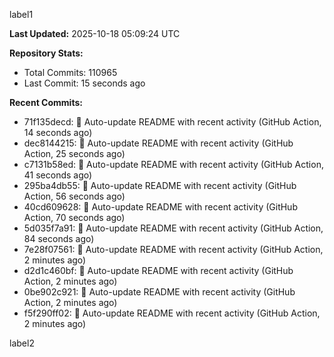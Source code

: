 
label1 
<!-- ACTIVITY_START -->
**Last Updated:** 2025-10-18 05:09:24 UTC

**Repository Stats:**
- Total Commits: 110965
- Last Commit: 15 seconds ago

**Recent Commits:**
- 71f135decd: 🤖 Auto-update README with recent activity (GitHub Action, 14 seconds ago)
- dec8144215: 🤖 Auto-update README with recent activity (GitHub Action, 25 seconds ago)
- c7131b58ed: 🤖 Auto-update README with recent activity (GitHub Action, 41 seconds ago)
- 295ba4db55: 🤖 Auto-update README with recent activity (GitHub Action, 56 seconds ago)
- 40cd609628: 🤖 Auto-update README with recent activity (GitHub Action, 70 seconds ago)
- 5d035f7a91: 🤖 Auto-update README with recent activity (GitHub Action, 84 seconds ago)
- 7e28f07561: 🤖 Auto-update README with recent activity (GitHub Action, 2 minutes ago)
- d2d1c460bf: 🤖 Auto-update README with recent activity (GitHub Action, 2 minutes ago)
- 0be902c921: 🤖 Auto-update README with recent activity (GitHub Action, 2 minutes ago)
- f5f290ff02: 🤖 Auto-update README with recent activity (GitHub Action, 2 minutes ago)
<!-- ACTIVITY_END -->

label2
